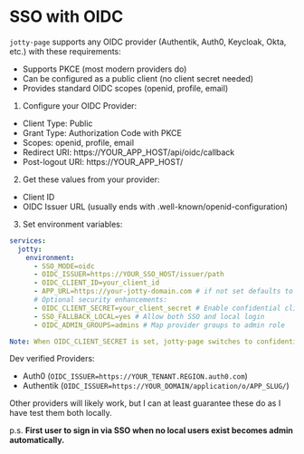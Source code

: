 # SSO with OIDC

`jotty·page` supports any OIDC provider (Authentik, Auth0, Keycloak, Okta, etc.) with these requirements:

- Supports PKCE (most modern providers do)
- Can be configured as a public client (no client secret needed)
- Provides standard OIDC scopes (openid, profile, email)

1. Configure your OIDC Provider:

- Client Type: Public
- Grant Type: Authorization Code with PKCE
- Scopes: openid, profile, email
- Redirect URI: https://YOUR_APP_HOST/api/oidc/callback
- Post-logout URI: https://YOUR_APP_HOST/

2. Get these values from your provider:

- Client ID
- OIDC Issuer URL (usually ends with .well-known/openid-configuration)

3. Set environment variables:

```yaml
services:
  jotty:
    environment:
      - SSO_MODE=oidc
      - OIDC_ISSUER=https://YOUR_SSO_HOST/issuer/path
      - OIDC_CLIENT_ID=your_client_id
      - APP_URL=https://your-jotty-domain.com # if not set defaults to http://localhost:<port>
      # Optional security enhancements:
      - OIDC_CLIENT_SECRET=your_client_secret # Enable confidential client mode (if your provider requires it)
      - SSO_FALLBACK_LOCAL=yes # Allow both SSO and local login
      - OIDC_ADMIN_GROUPS=admins # Map provider groups to admin role

Note: When OIDC_CLIENT_SECRET is set, jotty·page switches to confidential client mode using client authentication instead of PKCE. This is more secure but requires provider support.
```

Dev verified Providers:

- Auth0 (`OIDC_ISSUER=https://YOUR_TENANT.REGION.auth0.com`)
- Authentik (`OIDC_ISSUER=https://YOUR_DOMAIN/application/o/APP_SLUG/`)

Other providers will likely work, but I can at least guarantee these do as I have test them both locally.

p.s. **First user to sign in via SSO when no local users exist becomes admin automatically.**
